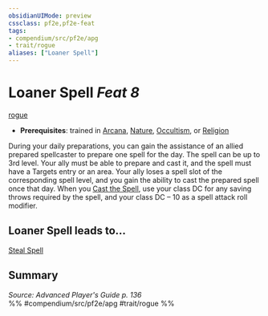 ```yaml
---
obsidianUIMode: preview
cssclass: pf2e,pf2e-feat
tags:
- compendium/src/pf2e/apg
- trait/rogue
aliases: ["Loaner Spell"]
---
```

# Loaner Spell  *Feat 8*  
[rogue](../../rules/traits/rogue.md)  

- **Prerequisites**: trained in [Arcana](../skills.md#Arcana), [Nature](../skills.md#Nature), [Occultism](../skills.md#Occultism), or [Religion](../skills.md#Religion)

During your daily preparations, you can gain the assistance of an allied prepared spellcaster to prepare one spell for the day. The spell can be up to 3rd level. Your ally must be able to prepare and cast it, and the spell must have a Targets entry or an area. Your ally loses a spell slot of the corresponding spell level, and you gain the ability to cast the prepared spell once that day. When you [Cast the Spell](../../rules/actions/cast-a-spell.md), use your class DC for any saving throws required by the spell, and your class DC – 10 as a spell attack roll modifier.

## Loaner Spell leads to...

[Steal Spell](steal-spell-apg.md)

## Summary

*Source: Advanced Player's Guide p. 136*  
%% #compendium/src/pf2e/apg #trait/rogue %%